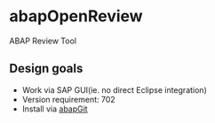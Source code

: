 # abapOpenReview
ABAP Review Tool

## Design goals

* Work via SAP GUI(ie. no direct Eclipse integration)
* Version requirement: 702
* Install via [abapGit](https://github.com/larshp/abapGit)
